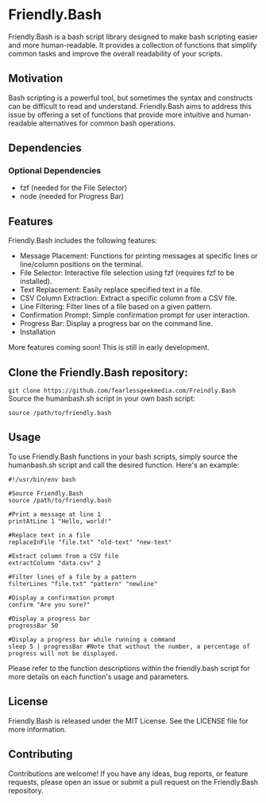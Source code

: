 # Friendly.Bash
Friendly.Bash is a bash script library designed to make bash scripting easier and more human-readable. It provides a collection of functions that simplify common tasks and improve the overall readability of your scripts.

## Motivation
Bash scripting is a powerful tool, but sometimes the syntax and constructs can be difficult to read and understand. Friendly.Bash aims to address this issue by offering a set of functions that provide more intuitive and human-readable alternatives for common bash operations.

## Dependencies

### Optional Dependencies
- fzf (needed for the File Selector)
- node (needed for Progress Bar)

## Features
Friendly.Bash includes the following features:

- Message Placement: Functions for printing messages at specific lines or line/column positions on the terminal.
- File Selector: Interactive file selection using fzf (requires fzf to be installed).
- Text Replacement: Easily replace specified text in a file.
- CSV Column Extraction: Extract a specific column from a CSV file.
- Line Filtering: Filter lines of a file based on a given pattern.
- Confirmation Prompt: Simple confirmation prompt for user interaction.
- Progress Bar: Display a progress bar on the command line.
- Installation

More features coming soon! This is still in early development.

## Clone the Friendly.Bash repository:

`git clone https://github.com/fearlessgeekmedia.com/Freindly.Bash`
Source the humanbash.sh script in your own bash script:

`source /path/to/friendly.bash`

## Usage
To use Friendly.Bash functions in your bash scripts, simply source the humanbash.sh script and call the desired function. Here's an example:

```
#!/usr/bin/env bash

#Source Friendly.Bash
source /path/to/friendly.bash

#Print a message at line 1
printAtLine 1 "Hello, world!"

#Replace text in a file
replaceInFile "file.txt" "old-text" "new-text"

#Extract column from a CSV file
extractColumn "data.csv" 2

#Filter lines of a file by a pattern
filterLines "file.txt" "pattern" "newline"

#Display a confirmation prompt
confirm "Are you sure?"

#Display a progress bar
progressBar 50 

#Display a progress bar while running a command
sleep 5 | progressBar #Note that without the number, a percentage of progress will not be displayed.
```

Please refer to the function descriptions within the friendly.bash script for more details on each function's usage and parameters.

## License
Friendly.Bash is released under the MIT License. See the LICENSE file for more information.

## Contributing
Contributions are welcome! If you have any ideas, bug reports, or feature requests, please open an issue or submit a pull request on the Friendly.Bash repository.
